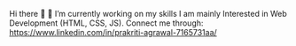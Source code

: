 Hi there 👋
🔭 I’m currently working on my skills
I am mainly Interested in Web Development (HTML, CSS, JS).
Connect me through: https://www.linkedin.com/in/prakriti-agrawal-7165731aa/

<!--
**prakriti9/prakriti9** is a ✨ _special_ ✨ repository because its `README.md` (this file) appears on your GitHub profile.

Here are some ideas to get you started:

- 🔭 I’m currently working on my skills
- 🌱 I’m currently learning software skills
- 👯 I’m looking to collaborate on different projects

-->
